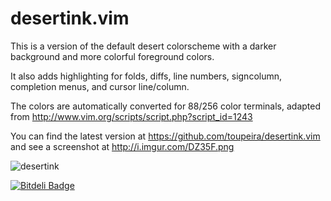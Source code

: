 desertink.vim
=============

This is a version of the default desert colorscheme with a
darker background and more colorful foreground colors.

It also adds highlighting for folds, diffs, line numbers,
signcolumn, completion menus, and cursor line/column.

The colors are automatically converted for 88/256 color terminals,
adapted from http://www.vim.org/scripts/script.php?script_id=1243

You can find the latest version at https://github.com/toupeira/desertink.vim
and see a screenshot at http://i.imgur.com/DZ35F.png

![desertink](http://i.imgur.com/DZ35F.png)


[![Bitdeli Badge](https://d2weczhvl823v0.cloudfront.net/toupeira/vim-desertink/trend.png)](https://bitdeli.com/free "Bitdeli Badge")

